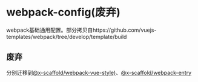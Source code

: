 # webpack-config(废弃)
webpack基础通用配置。部分拷贝自https://github.com/vuejs-templates/webpack/tree/develop/template/build

## 废弃 ##
分别迁移到[@x-scaffold/webpack-vue-style)](https://www.npmjs.com/package/@x-scaffold/webpack-vue-style)、[@x-scaffold/webpack-entry](https://www.npmjs.com/package/@x-scaffold/webpack-entry)